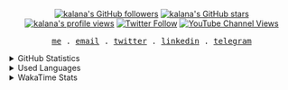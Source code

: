 <p align="center">
<a title="kalana's GitHub followers " href="https://github.com/kalanakt" ><img src="https://img.shields.io/github/followers/kalanakt?style=social" alt="kalana's GitHub followers"></a>
<a title="GitHub stars " href="https://github.com/kalanakt" ><img src="https://img.shields.io/github/stars/kalanakt?style=social" alt="kalana's GitHub stars "></a>
<a title="kalana's profile views " href="https://github.com/kalanakt" ><img src="https://komarev.com/ghpvc/?username=kalanakt&label=Profile%20views" alt="kalana's profile views"></a>
<a title="Twitter Follow" href="https://twitter.com/kalanakt__" ><img alt="Twitter Follow" src="https://img.shields.io/twitter/follow/kalanakt__?label=follow&style=social"></a>
<a title="YouTube Channel Views" href="https://bit.ly/iamktyoutube" ><img alt="YouTube Channel Views" src="https://img.shields.io/youtube/channel/views/UC6LqyY4t6lYLBb1iQxxiL3Q?style=social"></a>
</p>

<p align="center">
  <samp>
    <a href="https://iamkt.vercel.app/">me</a> .
    <a href="mailto:e19198@eng.pdn.ac.lk">email</a> .
    <a href="https://twitter.com/kalanakt__">twitter</a> .
    <a href="https://www.linkedin.com/in/kalanakt">linkedin</a> .
    <a href="https://t.me/kinu6">telegram</a>
  </samp>
</p>

<div>
<details>
    <summary>GitHub Statistics</summary>
    <img src="https://raw.githubusercontent.com/kalanakt/kalanakt/7589b84b54ed86cb389fd06626593dcf57de0576/generated/overview.svg#gh-dark-mode-only" alt="GitHub Statistics Card" title="GitHub Statistics"/>
</details>
<details>
    <summary>Used Languages </summary>
    <img src="https://raw.githubusercontent.com/kalanakt/kalanakt/7589b84b54ed86cb389fd06626593dcf57de0576/generated/languages.svg#gh-dark-mode-only" alt="Used Languages Card" title="Used Languages"/>
</details>
<details>
    <summary>WakaTime Stats</summary>
    <img src="https://wakatime.com/share/@codexo/8c35a14b-9757-4cbc-a3d1-5955191de486.svg" width="400px" alt="wakatime stats" title="WakaTime Weekly Stats">
</details>
</div>
